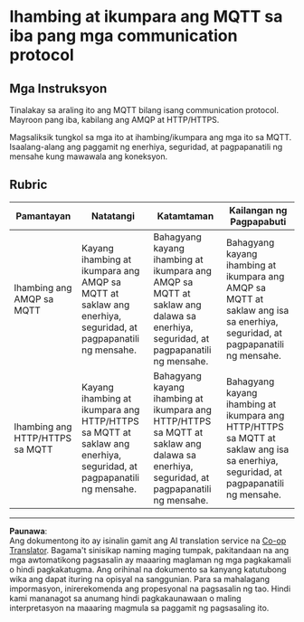 <!--
CO_OP_TRANSLATOR_METADATA:
{
  "original_hash": "0d4033cdd7b5b5475c63770102e38480",
  "translation_date": "2025-08-27T22:21:13+00:00",
  "source_file": "1-getting-started/lessons/4-connect-internet/assignment.md",
  "language_code": "tl"
}
-->
# Ihambing at ikumpara ang MQTT sa iba pang mga communication protocol

## Mga Instruksyon

Tinalakay sa araling ito ang MQTT bilang isang communication protocol. Mayroon pang iba, kabilang ang AMQP at HTTP/HTTPS.

Magsaliksik tungkol sa mga ito at ihambing/ikumpara ang mga ito sa MQTT. Isaalang-alang ang paggamit ng enerhiya, seguridad, at pagpapanatili ng mensahe kung mawawala ang koneksyon.

## Rubric

| Pamantayan | Natatangi | Katamtaman | Kailangan ng Pagpapabuti |
| ---------- | --------- | ---------- | ------------------------ |
| Ihambing ang AMQP sa MQTT | Kayang ihambing at ikumpara ang AMQP sa MQTT at saklaw ang enerhiya, seguridad, at pagpapanatili ng mensahe. | Bahagyang kayang ihambing at ikumpara ang AMQP sa MQTT at saklaw ang dalawa sa enerhiya, seguridad, at pagpapanatili ng mensahe. | Bahagyang kayang ihambing at ikumpara ang AMQP sa MQTT at saklaw ang isa sa enerhiya, seguridad, at pagpapanatili ng mensahe. |
| Ihambing ang HTTP/HTTPS sa MQTT | Kayang ihambing at ikumpara ang HTTP/HTTPS sa MQTT at saklaw ang enerhiya, seguridad, at pagpapanatili ng mensahe. | Bahagyang kayang ihambing at ikumpara ang HTTP/HTTPS sa MQTT at saklaw ang dalawa sa enerhiya, seguridad, at pagpapanatili ng mensahe. | Bahagyang kayang ihambing at ikumpara ang HTTP/HTTPS sa MQTT at saklaw ang isa sa enerhiya, seguridad, at pagpapanatili ng mensahe. |

---

**Paunawa**:  
Ang dokumentong ito ay isinalin gamit ang AI translation service na [Co-op Translator](https://github.com/Azure/co-op-translator). Bagama't sinisikap naming maging tumpak, pakitandaan na ang mga awtomatikong pagsasalin ay maaaring maglaman ng mga pagkakamali o hindi pagkakatugma. Ang orihinal na dokumento sa kanyang katutubong wika ang dapat ituring na opisyal na sanggunian. Para sa mahalagang impormasyon, inirerekomenda ang propesyonal na pagsasalin ng tao. Hindi kami mananagot sa anumang hindi pagkakaunawaan o maling interpretasyon na maaaring magmula sa paggamit ng pagsasaling ito.
